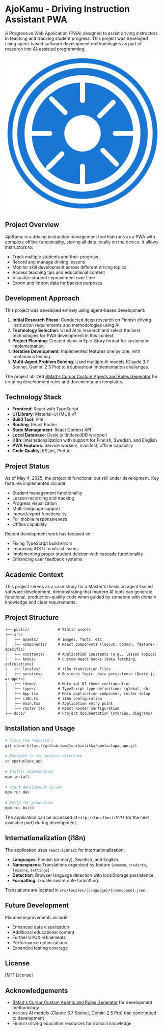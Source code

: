 # AjoKamu - Driving Instruction Assistant PWA

A Progressive Web Application (PWA) designed to assist driving instructors in teaching and tracking student progress. This project was developed using agent-based software development methodologies as part of research into AI-assisted programming.

![AjoKamu App Icon](public/ajokamu-icon.svg)

## Project Overview

AjoKamu is a driving instruction management tool that runs as a PWA with complete offline functionality, storing all data locally on the device. It allows instructors to:

- Track multiple students and their progress
- Record and manage driving lessons
- Monitor skill development across different driving topics
- Access teaching tips and educational content
- Visualize student improvement over time
- Export and import data for backup purposes

## Development Approach

This project was developed entirely using agent-based development:

1. **Initial Research Phase**: Conducted deep research on Finnish driving instruction requirements and methodologies using AI.
2. **Technology Selection**: Used AI to research and select the best technologies for PWA development in this context.
3. **Project Planning**: Created plans in Epic-Story format for systematic implementation.
4. **Iterative Development**: Implemented features one by one, with continuous testing.
5. **Multi-Agent Problem Solving**: Used multiple AI models (Claude 3.7 Sonnet, Gemini 2.5 Pro) to troubleshoot implementation challenges.

The project utilized [BMad's Cursor Custom Agents and Rules Generator](https://github.com/bmadcode/cursor-custom-agents-rules-generator) for creating development rules and documentation templates.

## Technology Stack

- **Frontend**: React with TypeScript
- **UI Library**: Material-UI (MUI) v7
- **Build Tool**: Vite
- **Routing**: React Router
- **State Management**: React Context API
- **Local Database**: Dexie.js (IndexedDB wrapper)
- **i18n**: Internationalization with support for Finnish, Swedish, and English
- **PWA Features**: Service workers, manifest, offline capability
- **Code Quality**: ESLint, Prettier

## Project Status

As of May 4, 2025, the project is functional but still under development. Key features implemented include:

- Student management functionality
- Lesson recording and tracking
- Progress visualization
- Multi-language support
- Import/export functionality
- Full mobile responsiveness
- Offline capability

Recent development work has focused on:
- Fixing TypeScript build errors
- Improving iOS UI contrast issues
- Implementing proper student deletion with cascade functionality
- Enhancing user feedback systems

## Academic Context

This project serves as a case study for a Master's thesis on agent-based software development, demonstrating that modern AI tools can generate functional, production-quality code when guided by someone with domain knowledge and clear requirements.

## Project Structure

```
├── public/             # Static assets
├── src/
│   ├── assets/         # Images, fonts, etc.
│   ├── components/     # React components (layout, common, feature-specific)
│   ├── constants/      # Application constants (e.g., lesson topics)
│   ├── hooks/          # Custom React hooks (data fetching, calculations)
│   ├── locales/        # i18n translation files
│   ├── services/       # Business logic, data persistence (Dexie.js wrappers)
│   ├── theme/          # Material-UI theme configuration
│   ├── types/          # TypeScript type definitions (global, db)
│   ├── App.tsx         # Main application component, router setup
│   ├── i18n.ts         # i18n configuration
│   ├── main.tsx        # Application entry point
│   └── router.tsx      # React Router configuration
├── docs/               # Project documentation (stories, diagrams)
```

## Installation and Usage

```bash
# Clone the repository
git clone https://github.com/tonihintikka/opetuslupa_apu.git

# Navigate to the project directory
cd opetuslupa_apu

# Install dependencies
npm install

# Start development server
npm run dev

# Build for production
npm run build
```

The application can be accessed at `http://localhost:5173` (or the next available port) during development.

## Internationalization (i18n)

The application uses `react-i18next` for internationalization.

- **Languages**: Finnish (primary), Swedish, and English.
- **Namespaces**: Translations organized by feature (`common`, `students`, `lessons`, `settings`).
- **Detection**: Browser language detection with localStorage persistence.
- **Formatting**: Locale-aware date formatting.

Translations are located in `src/locales/{language}/{namespace}.json`.

## Future Development

Planned improvements include:
- Enhanced data visualization
- Additional educational content
- Further UI/UX refinements
- Performance optimizations
- Expanded testing coverage

## License

[MIT License]

## Acknowledgements

- [BMad's Cursor Custom Agents and Rules Generator](https://github.com/bmadcode/cursor-custom-agents-rules-generator) for development methodology
- Various AI models (Claude 3.7 Sonnet, Gemini 2.5 Pro) that contributed to development
- Finnish driving education resources for domain knowledge
